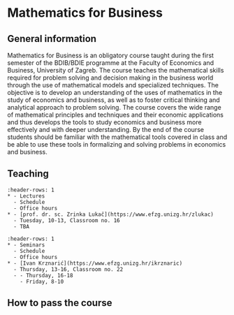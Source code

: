 # Mathematics for Business

## General information
Mathematics for Business is an obligatory course taught during the first semester of the BDIB/BDIE programme at the Faculty of Economics and Business, University of Zagreb. The course teaches the mathematical skills required for problem solving and decision making in the business world through the use of mathematical models and specialized techniques. The objective is to develop an understanding of the uses of mathematics in the study of economics and business, as well as to foster critical thinking and analytical approach to problem solving. The course covers the wide range of mathematical principles and techniques and their economic applications and thus develops the tools to study economics and business more effectively and with deeper understanding. By the end of the course students should be familiar with the mathematical tools covered in class and be able to use these tools in formalizing and solving problems in economics and business.
## Teaching
```{list-table}
:header-rows: 1
* - Lectures
  - Schedule
  - Office hours
* - [prof. dr. sc. Zrinka Lukač](https://www.efzg.unizg.hr/zlukac)
  - Tuesday, 10-13, Classroom no. 16
  - TBA
```
```{list-table}
:header-rows: 1
* - Seminars
  - Schedule
  - Office hours
* - [Ivan Krznarić](https://www.efzg.unizg.hr/ikrznaric)
  - Thursday, 13-16, Classroom no. 22
  - - Thursday, 16-18
    - Friday, 8-10
```
## How to pass the course